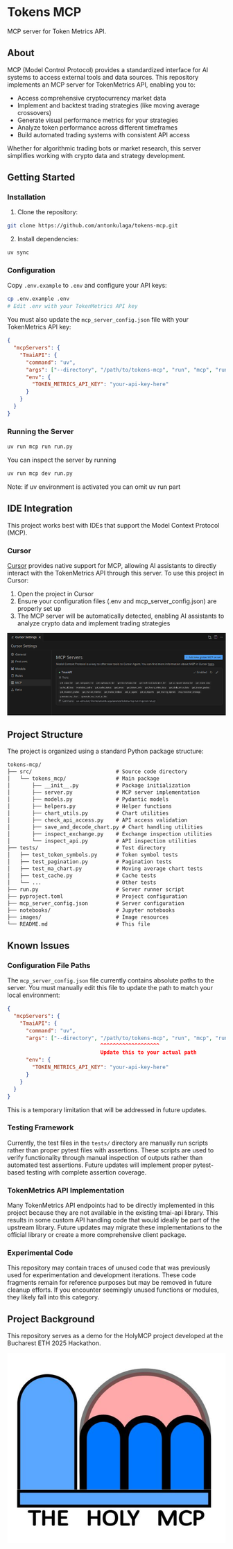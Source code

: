 # Tokens MCP

MCP server for Token Metrics API.

## About

MCP (Model Control Protocol) provides a standardized interface for AI systems to access external tools and data sources. This repository implements an MCP server for TokenMetrics API, enabling you to:

- Access comprehensive cryptocurrency market data 
- Implement and backtest trading strategies (like moving average crossovers)
- Generate visual performance metrics for your strategies
- Analyze token performance across different timeframes
- Build automated trading systems with consistent API access

Whether for algorithmic trading bots or market research, this server simplifies working with crypto data and strategy development.

## Getting Started

### Installation

1. Clone the repository:
```bash
git clone https://github.com/antonkulaga/tokens-mcp.git
```

2. Install dependencies:

```bash
uv sync
```

### Configuration

Copy `.env.example` to `.env` and configure your API keys:

```bash
cp .env.example .env
# Edit .env with your TokenMetrics API key
```

You must also update the `mcp_server_config.json` file with your TokenMetrics API key:

```json
{
  "mcpServers": {
    "TmaiAPI": {
      "command": "uv",
      "args": ["--directory", "/path/to/tokens-mcp", "run", "mcp", "run", "run.py"],
      "env": {
        "TOKEN_METRICS_API_KEY": "your-api-key-here"
      }
    }
  }
}
```

### Running the Server

```bash
uv run mcp run run.py
```

You can inspect the server by running
```bash
uv run mcp dev run.py
```

Note: if uv environment is activated you can omit uv run part


## IDE Integration

This project works best with IDEs that support the Model Context Protocol (MCP). 

### Cursor

[Cursor](https://docs.cursor.com/context/model-context-protocol) provides native support for MCP, allowing AI assistants to directly interact with the TokenMetrics API through this server. To use this project in Cursor:

1. Open the project in Cursor
2. Ensure your configuration files (.env and mcp_server_config.json) are properly set up
3. The MCP server will be automatically detected, enabling AI assistants to analyze crypto data and implement trading strategies

![Cursor IDE integration with TokenMetrics MCP server](images/cursor_example.png)

## Project Structure

The project is organized using a standard Python package structure:

```
tokens-mcp/
├── src/                           # Source code directory
│   └── tokens_mcp/                # Main package
│       ├── __init__.py            # Package initialization
│       ├── server.py              # MCP server implementation
│       ├── models.py              # Pydantic models
│       ├── helpers.py             # Helper functions
│       ├── chart_utils.py         # Chart utilities
│       ├── check_api_access.py    # API access validation
│       ├── save_and_decode_chart.py # Chart handling utilities
│       ├── inspect_exchange.py    # Exchange inspection utilities
│       └── inspect_api.py         # API inspection utilities
├── tests/                         # Test directory
│   ├── test_token_symbols.py      # Token symbol tests
│   ├── test_pagination.py         # Pagination tests
│   ├── test_ma_chart.py           # Moving average chart tests
│   ├── test_cache.py              # Cache tests
│   └── ...                        # Other tests
├── run.py                         # Server runner script
├── pyproject.toml                 # Project configuration
├── mcp_server_config.json         # Server configuration
├── notebooks/                     # Jupyter notebooks
├── images/                        # Image resources
└── README.md                      # This file
```

## Known Issues

### Configuration File Paths

The `mcp_server_config.json` file currently contains absolute paths to the server. You must manually edit this file to update the path to match your local environment:

```json
{
  "mcpServers": {
    "TmaiAPI": {
      "command": "uv",
      "args": ["--directory", "/path/to/tokens-mcp", "run", "mcp", "run", "run.py"],
                              ^^^^^^^^^^^^^^^^^^^ 
                              Update this to your actual path
      "env": {
        "TOKEN_METRICS_API_KEY": "your-api-key-here"
      }
    }
  }
}
```

This is a temporary limitation that will be addressed in future updates.

### Testing Framework

Currently, the test files in the `tests/` directory are manually run scripts rather than proper pytest files with assertions. These scripts are used to verify functionality through manual inspection of outputs rather than automated test assertions. Future updates will implement proper pytest-based testing with complete assertion coverage.

### TokenMetrics API Implementation

Many TokenMetrics API endpoints had to be directly implemented in this project because they are not available in the existing tmai-api library. This results in some custom API handling code that would ideally be part of the upstream library. Future updates may migrate these implementations to the official library or create a more comprehensive client package.

### Experimental Code

This repository may contain traces of unused code that was previously used for experimentation and development iterations. These code fragments remain for reference purposes but may be removed in future cleanup efforts. If you encounter seemingly unused functions or modules, they likely fall into this category.

## Project Background

This repository serves as a demo for the HolyMCP project developed at the Bucharest ETH 2025 Hackathon.

![HolyMCP Project](images/holy_mcp.jpg)
